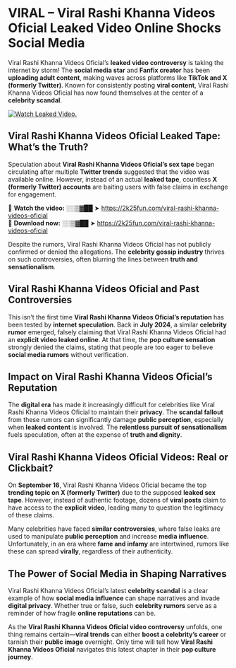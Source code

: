 # VIRAL – ️Viral Rashi Khanna Videos Oficial Leaked Video Online Shocks Social Media 

️Viral Rashi Khanna Videos Oficial’s **leaked video controversy** is taking the internet by storm! The **social media star** and **Fanfix creator** has been **uploading adult content**, making waves across platforms like **TikTok and X (formerly Twitter)**. Known for consistently posting **viral content**, ️Viral Rashi Khanna Videos Oficial has now found themselves at the center of a **celebrity scandal**.  

[![Watch Leaked Video.](https://miro.medium.com/v2/resize:fit:828/format:webp/1*cilzJN44JGOrTw9NJCrNHA.gif "Watch Leaked Video")](https://2k25fun.com/️viral-rashi-khanna-videos-oficial)

## **️Viral Rashi Khanna Videos Oficial Leaked Tape: What’s the Truth?**  
Speculation about **️Viral Rashi Khanna Videos Oficial’s sex tape** began circulating after multiple **Twitter trends** suggested that the video was available online. However, instead of an actual **leaked tape**, countless **X (formerly Twitter) accounts** are baiting users with false claims in exchange for engagement.  

🔹 **Watch the video:** ░░▒▓██ ➤ https://2k25fun.com/️viral-rashi-khanna-videos-oficial  
🔹 **Download now:** ░░▒▓██ ➤ https://2k25fun.com/️viral-rashi-khanna-videos-oficial  

Despite the rumors, ️Viral Rashi Khanna Videos Oficial has not publicly confirmed or denied the allegations. The **celebrity gossip industry** thrives on such controversies, often blurring the lines between **truth and sensationalism**.  

## **️Viral Rashi Khanna Videos Oficial and Past Controversies**  
This isn’t the first time **️Viral Rashi Khanna Videos Oficial’s reputation** has been tested by **internet speculation**. Back in **July 2024**, a similar **celebrity rumor** emerged, falsely claiming that ️Viral Rashi Khanna Videos Oficial had an **explicit video leaked online**. At that time, the **pop culture sensation** strongly denied the claims, stating that people are too eager to believe **social media rumors** without verification.  

## **Impact on ️Viral Rashi Khanna Videos Oficial’s Reputation**  
The **digital era** has made it increasingly difficult for celebrities like ️Viral Rashi Khanna Videos Oficial to maintain their **privacy**. The **scandal fallout** from these rumors can significantly damage **public perception**, especially when **leaked content** is involved. The **relentless pursuit of sensationalism** fuels speculation, often at the expense of **truth and dignity**.  

## **️Viral Rashi Khanna Videos Oficial Videos: Real or Clickbait?**  
On **September 16**, ️Viral Rashi Khanna Videos Oficial became the top **trending topic on X (formerly Twitter)** due to the supposed **leaked sex tape**. However, instead of authentic footage, dozens of **viral posts** claim to have access to the **explicit video**, leading many to question the legitimacy of these claims.  

Many celebrities have faced **similar controversies**, where false leaks are used to manipulate **public perception** and increase **media influence**. Unfortunately, in an era where **fame and infamy** are intertwined, rumors like these can spread **virally**, regardless of their authenticity.  

## **The Power of Social Media in Shaping Narratives**  
️Viral Rashi Khanna Videos Oficial’s latest **celebrity scandal** is a clear example of how **social media influence** can shape narratives and invade **digital privacy**. Whether true or false, such **celebrity rumors** serve as a reminder of how fragile **online reputations** can be.  

As the **️Viral Rashi Khanna Videos Oficial video controversy** unfolds, one thing remains certain—**viral trends** can either **boost a celebrity’s career** or tarnish their **public image** overnight. Only time will tell how **️Viral Rashi Khanna Videos Oficial** navigates this latest chapter in their **pop culture journey**. 